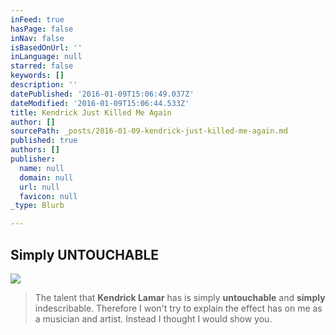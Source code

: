 ```yaml
---
inFeed: true
hasPage: false
inNav: false
isBasedOnUrl: ''
inLanguage: null
starred: false
keywords: []
description: ''
datePublished: '2016-01-09T15:06:49.037Z'
dateModified: '2016-01-09T15:06:44.533Z'
title: Kendrick Just Killed Me Again
author: []
sourcePath: _posts/2016-01-09-kendrick-just-killed-me-again.md
published: true
authors: []
publisher:
  name: null
  domain: null
  url: null
  favicon: null
_type: Blurb

---
```

## Simply UNTOUCHABLE
![](https://the-grid-user-content.s3-us-west-2.amazonaws.com/60364139-90e0-4655-bc10-bb657c7d9f44.jpg)

> The talent that **Kendrick Lamar** has is simply **untouchable** and **simply** indescribable. Therefore I won't try to explain the effect has on me as a musician and artist. Instead I thought I would show you.